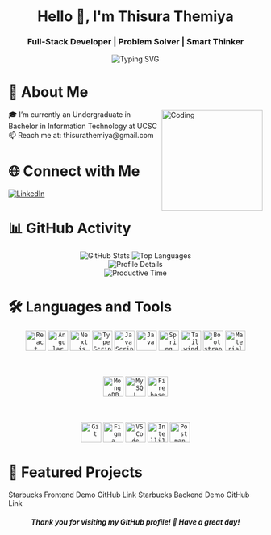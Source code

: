 <h1 align="center">Hello 👋, I'm Thisura Themiya</h1> 
<h3 align="center">Full-Stack Developer | Problem Solver | Smart Thinker</h3> 
<p align="center"> <img src="https://readme-typing-svg.herokuapp.com?font=Fira+Code&size=22&pause=1000&color=00FF00&center=true&vCenter=true&width=500&lines=Full-Stack+Developer;Web+%26+Mobile+Developer;Tech+Enthusiast" alt="Typing SVG" /> </p>

<h1>🚀 About Me</h1>

<img align="right" alt="Coding" width="200" src="https://github.com/Smart-2005/Smart-2005/blob/main/assets/coding.gif">
🎓 I’m currently an Undergraduate in Bachelor in Information Technology at UCSC
📫 Reach me at: thisurathemiya@gmail.com

<h1>🌐 Connect with Me</h1>
<p align="left"> <a href="https://www.linkedin.com/in/themiya-subasinghe-5bb219304/" target="_blank"> <img src="https://img.shields.io/badge/-LinkedIn-0077B5?style=flat-square&logo=linkedin&logoColor=white" alt="LinkedIn"> </a> </p>

<h1>📊 GitHub Activity</h1>
<div align="center"> <img src="https://github-profile-summary-cards.vercel.app/api/cards/stats?username=Smart-2005&theme=radical" alt="GitHub Stats" /> <img src="https://github-readme-stats.vercel.app/api/top-langs/?username=Smart-2005&langs_count=20&count_private=true&layout=compact&theme=radical&hide_border=true" alt="Top Languages" /> <br> <img src="http://github-profile-summary-cards.vercel.app/api/cards/profile-details?username=Smart-2005&theme=radical" alt="Profile Details" /> <br> <img src="http://github-profile-summary-cards.vercel.app/api/cards/productive-time?username=Smart-2005&theme=radical&utcOffset=5" alt="Productive Time" /> </div>
<h1>🛠️ Languages and Tools</h1>

<div align="center">
<code><img height="40" src="https://skillicons.dev/icons?i=react" alt="React"></code> 
<code><img height="40" src="https://skillicons.dev/icons?i=angular" alt="Angular"></code>
  <code><img height="40" src="https://skillicons.dev/icons?i=next" alt="Next.js"></code>
  <code><img height="40" src="https://skillicons.dev/icons?i=ts" alt="TypeScript"></code>
  <code><img height="40" src="https://skillicons.dev/icons?i=js" alt="JavaScript"></code>
  <code><img height="40" src="https://skillicons.dev/icons?i=java" alt="Java"></code>
  <code><img height="40" src="https://skillicons.dev/icons?i=spring" alt="Spring"></code>
  <code><img height="40" src="https://skillicons.dev/icons?i=tailwindcss" alt="Tailwind CSS"></code>
  <code><img height="40" src="https://skillicons.dev/icons?i=bootstrap" alt="Bootstrap"></code>
  <code><img height="40" src="https://skillicons.dev/icons?i=materialui" alt="Material UI"></code>

  <div align="center" style="padding="10px 0px">
      <br><br> 
  </div>

  <code><img height="40" src="https://skillicons.dev/icons?i=mongodb" alt="MongoDB"></code>
  <code><img height="40" src="https://skillicons.dev/icons?i=mysql" alt="MySQL"></code>
  <code><img height="40" src="https://skillicons.dev/icons?i=firebase" alt="Firebase"></code> 
  
  <div align="center" style="padding="10px 0px">
      <br><br> 
  </div>
  <code><img height="40" src="https://skillicons.dev/icons?i=git" alt="Git"></code>
  <code><img height="40" src="https://skillicons.dev/icons?i=figma" alt="Figma"></code>
  <code><img height="40" src="https://skillicons.dev/icons?i=vscode" alt="VS Code"></code>
  <code><img height="40" src="https://skillicons.dev/icons?i=idea" alt="IntelliJ IDEA"></code>
  <code><img height="40" src="https://skillicons.dev/icons?i=postman" alt="Postman"></code>
</div>
<h1>🚀 Featured Projects</h1>
Starbucks Frontend Demo GitHub Link
Starbucks Backend Demo GitHub Link

<h5 align="center"> Thank you for visiting my GitHub profile! 🤝 Have a great day! </h5>
